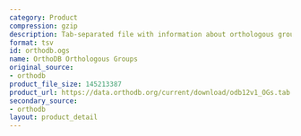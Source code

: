```yaml
---
category: Product
compression: gzip
description: Tab-separated file with information about orthologous groups
format: tsv
id: orthodb.ogs
name: OrthoDB Orthologous Groups
original_source:
- orthodb
product_file_size: 145213387
product_url: https://data.orthodb.org/current/download/odb12v1_OGs.tab.gz
secondary_source:
- orthodb
layout: product_detail
---
```

